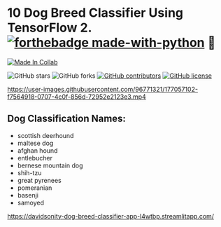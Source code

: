 # 10 Dog Breed Classifier Using TensorFlow 2.[![forthebadge made-with-python](https://img.icons8.com/color/48/000000/tensorflow.png)](https://www.tensorflow.org/) 🐶
  
[![Made In Collab](https://colab.research.google.com/assets/colab-badge.svg)](https://colab.research.google.com/github/Davidsonity/Dog_Breed_Classifier/blob/main/Notebook/Dog_Breed_Prediction.ipynb)
  
  
![GitHub stars](https://img.shields.io/github/stars/Davidsonity/Dog_Breed_Classifier)
![GitHub forks](https://img.shields.io/github/forks/Davidsonity/Dog_Breed_Classifier)
[![GitHub contributors](https://img.shields.io/github/contributors/Davidsonity/Dog_Breed_Classifier.svg)](https://GitHub.com/Davidsonity/Dog_Breed_Classifier/graphs/contributors/)
[![GitHub license](https://img.shields.io/github/license/Davidsonity/Dog_Breed_Classifier.svg)](https://github.com/Davidsonity/Dog_Breed_Classifier/blob/master/LICENSE)



https://user-images.githubusercontent.com/96771321/177057102-f7564918-0707-4c0f-856d-72952e2123e3.mp4



## Dog Classification Names:
- scottish deerhound
- maltese dog
- afghan hound 
- entlebucher 
- bernese mountain dog 
- shih-tzu
- great pyrenees
- pomeranian
- basenji
- samoyed


https://davidsonity-dog-breed-classifier-app-l4wtbp.streamlitapp.com/
